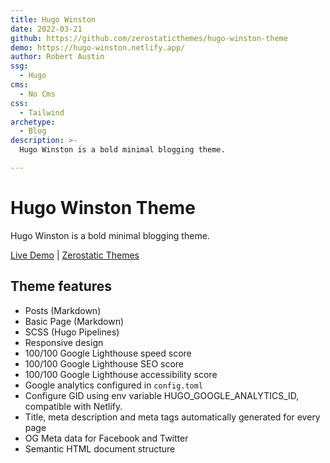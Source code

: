 ```yaml
---
title: Hugo Winston
date: 2022-03-21
github: https://github.com/zerostaticthemes/hugo-winston-theme
demo: https://hugo-winston.netlify.app/
author: Robert Austin
ssg:
  - Hugo
cms:
  - No Cms
css:
  - Tailwind
archetype:
  - Blog
description: >-
  Hugo Winston is a bold minimal blogging theme.

---
```


# Hugo Winston Theme

Hugo Winston is a bold minimal blogging theme.


[Live Demo](https://hugo-winston.netlify.app/) |
[Zerostatic Themes](https://www.zerostatic.io/)

## Theme features

- Posts (Markdown)
- Basic Page (Markdown)
- SCSS (Hugo Pipelines)
- Responsive design
- 100/100 Google Lighthouse speed score
- 100/100 Google Lighthouse SEO score
- 100/100 Google Lighthouse accessibility score
- Google analytics configured in `config.toml`
- Configure GID using env variable HUGO_GOOGLE_ANALYTICS_ID, compatible with Netlify.
- Title, meta description and meta tags automatically generated for every page
- OG Meta data for Facebook and Twitter
- Semantic HTML document structure